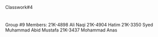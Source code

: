 Classwork#4
#
Group #9 
Members: 
21K-4898 Ali Naqi 
21K-4904 Hatim 
21K-3350 Syed Muhammad Abid Mustafa 
21K-3437 Mohammad Anas
